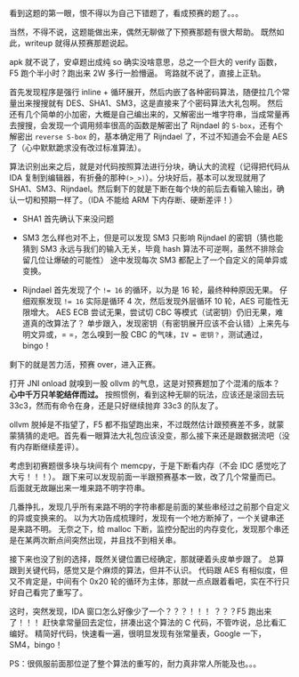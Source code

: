 看到这题的第一眼，恨不得以为自己下错题了，看成预赛的题了。。。

当然，不得不说，这题能做出来，偶然无聊做了下预赛那题有很大帮助。
既然如此，writeup 就得从预赛那题说起。

apk 就不说了，安卓题出成纯 so 确实没啥意思，总之一个巨大的 verify 函数，F5 跑个半小时？跑出来 2W 多行一脸懵逼。
弯路就不说了，直接上正轨。

首先发现程序是强行 inline + 循环展开，然后内嵌了各种密码算法，随便拉几个常量出来搜搜就有 DES、SHA1、SM3，这是直接来了个密码算法大礼包啊。
然后还有几个简单的小加密，大概是自己编出来的，又解密出一堆字符串，当成常量再去搜搜，会发现一个调用频率很高的函数是解密出了 Rijndael 的 `S-box`，还有个解密出 `reverse S-box` 的，基本确定用了 Rijndael 了，不过不知道会不会是 AES 了（心中默默跪求没有改过标准算法）。

算法识别出来之后，就是对代码按照算法进行分块，确认大的流程（记得把代码从 IDA 复制到编辑器，有折叠的那种`(>_>)`）。分块好后，基本可以发现就用了 SHA1、SM3、Rijndael。然后剩下的就是下断在每个块的前后去看输入输出，确认一切和预期一样了。（IDA 不能给 ARM 下内存断、硬断差评！）

* SHA1 首先确认下来没问题

* SM3 怎么样也对不上，但是可以发现 SM3 只影响 Rijndael 的密钥（猜也能猜到 SM3 永远与我们的输入无关，毕竟 hash 算法不可逆啊，虽然不排除会留几位让爆破的可能性）
途中发现每次 SM3 都配上了一个自定义的简单异或变换。

* Rijndael 首先发现了个 `!= 16` 的循环，以为是 16 轮，最终种种原因无果。
仔细观察发现 `!= 16` 实际是循环 4 次，然后发现外层循环 10 轮，AES 可能性无限增大。
AES ECB 尝试无果，尝试切 CBC 等模式（试密钥）仍旧无果，难道真的改算法了？
单步跟入，发现密钥（有密钥展开应该不会认错）上来先与明文异或，= =，怎么嗅到一股 CBC 的气味，`IV = 密钥？`，测试通过，bingo！

剩下的就是苦力活，预赛 over，进入正赛。

打开 JNI onload 就嗅到一股 ollvm 的气息，这是对预赛题加了个混淆的版本？
**心中千万只羊驼结伴而过。**
按照惯例，看到这种无聊的玩法，应该还是滚回去玩 33c3，然而有命令在身，还是只好继续抛弃 33c3 的队友了。

ollvm 脱掉是不指望了，F5 都不指望跑出来，不过既然估计跟预赛差不多，就蒙蒙猜猜的走吧。首先看一眼算法大礼包应该没变，那么接下来还是跟数据流吧（没有内存断继续差评）。

考虑到初赛题很多块与块间有个 memcpy，于是下断看内存（不会 IDC 感觉吃了大亏！！！）。
跟下来可以发现前面一半跟预赛基本一致，改了几个常量而已。
后面就无故蹦出来一堆来路不明字符串。

几番挣扎，发现几乎所有来路不明的字符串都是前面的某些串经过之前那个自定义的异或变换来的。
以为大功告成梳理时，发现有一个地方断掉了，一个关键串还是来路不明。
无奈之下，给 malloc 下断，监控分配出的内存变化，发现那个串还是在某两次断点间突然出现，并且找不到相关串。

接下来也没了别的选择，既然关键位置已经确定，那就硬着头皮单步跟了。
总算跟到关键代码，感觉又是个麻烦的算法，但并不认识。
代码跟 AES 有相似度，但又不肯定是，中间有个 0x20 轮的循环为主体，那就一点点跟着看吧，实在不行只好自己看完了重写了。

这时，突然发现，IDA 窗口怎么好像少了一个？？？！！！
？？？F5 跑出来了！！！
赶快拿常量回去定位，拼凑出这个算法的 C 代码，不管咋说，总比看汇编好。
精简好代码，快速看一遍，很明显发现有张常量表，Google 一下，SM4，bingo！

PS：很佩服前面那位逆了整个算法的重写的，耐力真非常人所能及也。。。

